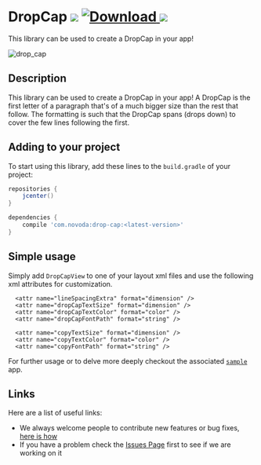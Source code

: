 # DropCap [![](https://ci.novoda.com/buildStatus/icon?job=drop-cap)](https://ci.novoda.com/job/drop-cap/lastBuild/console) [![Download](https://api.bintray.com/packages/novoda/maven/drop-cap/images/download.svg) ](https://bintray.com/novoda/maven/drop-cap/_latestVersion) [![](https://raw.githubusercontent.com/novoda/novoda/master/assets/btn_apache_lisence.png)](LICENSE.txt)

This library can be used to create a DropCap in your app!

![drop_cap](https://cloud.githubusercontent.com/assets/3380092/12559924/bf2a7ff2-c38f-11e5-927f-c2b7e4993390.png)

## Description

This library can be used to create a DropCap in your app! A DropCap is the first letter of a paragraph that's of a much
bigger size than the rest that follow. The formatting is such that the DropCap spans (drops down) to cover the few lines
following the first.

## Adding to your project

To start using this library, add these lines to the `build.gradle` of your project:

```groovy
repositories {
    jcenter()
}

dependencies {
    compile 'com.novoda:drop-cap:<latest-version>'
}
```

## Simple usage

Simply add `DropCapView` to one of your layout xml files and use the following xml attributes for customization.

```
  <attr name="lineSpacingExtra" format="dimension" />
  <attr name="dropCapTextSize" format="dimension" />
  <attr name="dropCapTextColor" format="color" />
  <attr name="dropCapFontPath" format="string" />

  <attr name="copyTextSize" format="dimension" />
  <attr name="copyTextColor" format="color" />
  <attr name="copyFontPath" format="string" />
```

For further usage or to delve more deeply checkout the associated [`sample`](https://github.com/novoda/spikes/tree/master/drop-cap/sample) app. 

## Links

Here are a list of useful links:

 * We always welcome people to contribute new features or bug fixes, [here is how](https://github.com/novoda/novoda/blob/master/CONTRIBUTING.md)
 * If you have a problem check the [Issues Page](https://github.com/novoda/drop-cap/issues) first to see if we are working on it
